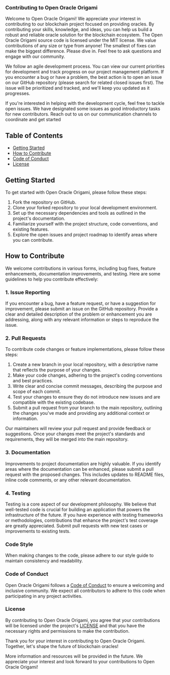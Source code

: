### Contributing to Open Oracle Origami 

Welcome to Open Oracle Origami! We appreciate your interest in contributing to our blockchain project focused on providing oracles. By contributing your skills, knowledge, and ideas, you can help us build a robust and reliable oracle solution for the blockchain ecosystem. The Open Oracle Origami source code is licensed under the MIT license. We value contributions of any size or type from anyone! The smallest of fixes can make the biggest difference. Please dive in. Feel free to ask questions and engage with our community.

We follow an agile development process. You can view our current priorities for development and track progress on our project management platform. If you encounter a bug or have a problem, the best action is to open an issue on our GitHub repository (please search for related closed issues first). The issue will be prioritized and tracked, and we'll keep you updated as it progresses.

If you're interested in helping with the development cycle, feel free to tackle open issues. We have designated some issues as good introductory tasks for new contributors. Reach out to us on our communication channels to coordinate and get started

## Table of Contents

- [Getting Started](#getting-started)
- [How to Contribute](#how-to-contribute)
- [Code of Conduct](#code-of-conduct)
- [License](#license)

## Getting Started

To get started with Open Oracle Origami, please follow these steps:

1. Fork the repository on GitHub.
2. Clone your forked repository to your local development environment.
3. Set up the necessary dependencies and tools as outlined in the project's documentation.
4. Familiarize yourself with the project structure, code conventions, and existing features.
5. Explore the open issues and project roadmap to identify areas where you can contribute.

## How to Contribute

We welcome contributions in various forms, including bug fixes, feature enhancements, documentation improvements, and testing. Here are some guidelines to help you contribute effectively:

### 1. Issue Reporting

If you encounter a bug, have a feature request, or have a suggestion for improvement, please submit an issue on the GitHub repository. Provide a clear and detailed description of the problem or enhancement you are addressing, along with any relevant information or steps to reproduce the issue.

### 2. Pull Requests

To contribute code changes or feature implementations, please follow these steps:

1. Create a new branch in your local repository, with a descriptive name that reflects the purpose of your changes.
2. Make your code changes, adhering to the project's coding conventions and best practices.
3. Write clear and concise commit messages, describing the purpose and scope of each commit.
4. Test your changes to ensure they do not introduce new issues and are compatible with the existing codebase.
5. Submit a pull request from your branch to the main repository, outlining the changes you've made and providing any additional context or information.

Our maintainers will review your pull request and provide feedback or suggestions. Once your changes meet the project's standards and requirements, they will be merged into the main repository.

### 3. Documentation

Improvements to project documentation are highly valuable. If you identify areas where the documentation can be enhanced, please submit a pull request with the proposed changes. This includes updates to README files, inline code comments, or any other relevant documentation.

### 4. Testing

Testing is a core aspect of our development philosophy. We believe that well-tested code is crucial for building an application that powers the infrastructure of the future. If you have experience with testing frameworks or methodologies, contributions that enhance the project's test coverage are greatly appreciated. Submit pull requests with new test cases or improvements to existing tests.

### Code Style
When making changes to the code, please adhere to our style guide to maintain consistency and readability.

### Code of Conduct

Open Oracle Origami follows a [Code of Conduct](CODE_OF_CONDUCT.md) to ensure a welcoming and inclusive community. We expect all contributors to adhere to this code when participating in any project activities.

### License

By contributing to Open Oracle Origami, you agree that your contributions will be licensed under the project's [LICENSE](LICENSE) and that you have the necessary rights and permissions to make the contribution.

Thank you for your interest in contributing to Open Oracle Origami. Together, let's shape the future of blockchain oracles!

More information and resources will be provided in the future. We appreciate your interest and look forward to your contributions to Open Oracle Origami!